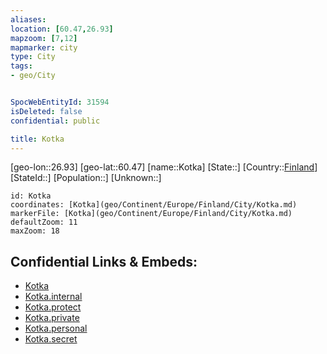```yaml
---
aliases: 
location: [60.47,26.93]
mapzoom: [7,12] 
mapmarker: city 
type: City
tags:
- geo/City


SpocWebEntityId: 31594
isDeleted: false
confidential: public

title: Kotka
---
```

[geo-lon::26.93]
[geo-lat::60.47]
[name::Kotka]
[State::]
[Country::[Finland](geo/Continent/Europe/Finland.md)]
[StateId::]
[Population::]
[Unknown::]


```leaflet
id: Kotka
coordinates: [Kotka](geo/Continent/Europe/Finland/City/Kotka.md)
markerFile: [Kotka](geo/Continent/Europe/Finland/City/Kotka.md)
defaultZoom: 11 
maxZoom: 18
```


## Confidential Links & Embeds: 
- [Kotka](../../../../../../_public/geo/Continent/Europe/Finland/City/Kotka.md) 
- [Kotka.internal](../../../../../../_internal/geo/Continent/Europe/Finland/City/Kotka.internal.md) 
- [Kotka.protect](../../../../../../_protect/geo/Continent/Europe/Finland/City/Kotka.protect.md) 
- [Kotka.private](../../../../../../_private/geo/Continent/Europe/Finland/City/Kotka.private.md) 
- [Kotka.personal](../../../../../../_personal/geo/Continent/Europe/Finland/City/Kotka.personal.md) 
- [Kotka.secret](../../../../../../_secret/geo/Continent/Europe/Finland/City/Kotka.secret.md) 
